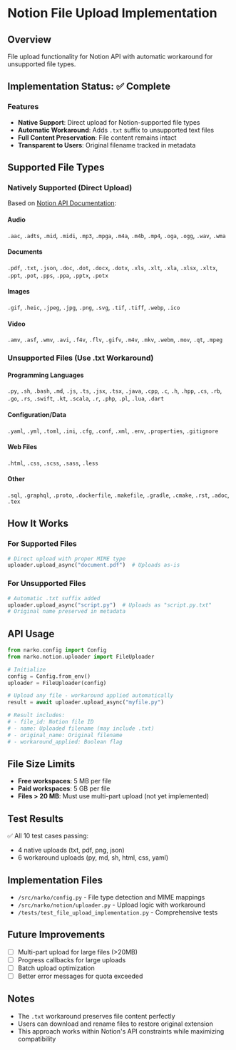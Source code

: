 # Notion File Upload Implementation

## Overview
File upload functionality for Notion API with automatic workaround for unsupported file types.

## Implementation Status: ✅ Complete

### Features
- **Native Support**: Direct upload for Notion-supported file types
- **Automatic Workaround**: Adds `.txt` suffix to unsupported text files
- **Full Content Preservation**: File content remains intact
- **Transparent to Users**: Original filename tracked in metadata

## Supported File Types

### Natively Supported (Direct Upload)
Based on [Notion API Documentation](https://developers.notion.com/docs/working-with-files-and-media):

#### Audio
`.aac`, `.adts`, `.mid`, `.midi`, `.mp3`, `.mpga`, `.m4a`, `.m4b`, `.mp4`, `.oga`, `.ogg`, `.wav`, `.wma`

#### Documents
`.pdf`, `.txt`, `.json`, `.doc`, `.dot`, `.docx`, `.dotx`, `.xls`, `.xlt`, `.xla`, `.xlsx`, `.xltx`, `.ppt`, `.pot`, `.pps`, `.ppa`, `.pptx`, `.potx`

#### Images
`.gif`, `.heic`, `.jpeg`, `.jpg`, `.png`, `.svg`, `.tif`, `.tiff`, `.webp`, `.ico`

#### Video
`.amv`, `.asf`, `.wmv`, `.avi`, `.f4v`, `.flv`, `.gifv`, `.m4v`, `.mkv`, `.webm`, `.mov`, `.qt`, `.mpeg`

### Unsupported Files (Use .txt Workaround)

#### Programming Languages
`.py`, `.sh`, `.bash`, `.md`, `.js`, `.ts`, `.jsx`, `.tsx`, `.java`, `.cpp`, `.c`, `.h`, `.hpp`, `.cs`, `.rb`, `.go`, `.rs`, `.swift`, `.kt`, `.scala`, `.r`, `.php`, `.pl`, `.lua`, `.dart`

#### Configuration/Data
`.yaml`, `.yml`, `.toml`, `.ini`, `.cfg`, `.conf`, `.xml`, `.env`, `.properties`, `.gitignore`

#### Web Files
`.html`, `.css`, `.scss`, `.sass`, `.less`

#### Other
`.sql`, `.graphql`, `.proto`, `.dockerfile`, `.makefile`, `.gradle`, `.cmake`, `.rst`, `.adoc`, `.tex`

## How It Works

### For Supported Files
```python
# Direct upload with proper MIME type
uploader.upload_async("document.pdf")  # Uploads as-is
```

### For Unsupported Files
```python
# Automatic .txt suffix added
uploader.upload_async("script.py")  # Uploads as "script.py.txt"
# Original name preserved in metadata
```

## API Usage

```python
from narko.config import Config
from narko.notion.uploader import FileUploader

# Initialize
config = Config.from_env()
uploader = FileUploader(config)

# Upload any file - workaround applied automatically
result = await uploader.upload_async("myfile.py")

# Result includes:
# - file_id: Notion file ID
# - name: Uploaded filename (may include .txt)
# - original_name: Original filename
# - workaround_applied: Boolean flag
```

## File Size Limits
- **Free workspaces**: 5 MB per file
- **Paid workspaces**: 5 GB per file
- **Files > 20 MB**: Must use multi-part upload (not yet implemented)

## Test Results
✅ All 10 test cases passing:
- 4 native uploads (txt, pdf, png, json)
- 6 workaround uploads (py, md, sh, html, css, yaml)

## Implementation Files
- `/src/narko/config.py` - File type detection and MIME mappings
- `/src/narko/notion/uploader.py` - Upload logic with workaround
- `/tests/test_file_upload_implementation.py` - Comprehensive tests

## Future Improvements
- [ ] Multi-part upload for large files (>20MB)
- [ ] Progress callbacks for large uploads
- [ ] Batch upload optimization
- [ ] Better error messages for quota exceeded

## Notes
- The `.txt` workaround preserves file content perfectly
- Users can download and rename files to restore original extension
- This approach works within Notion's API constraints while maximizing compatibility